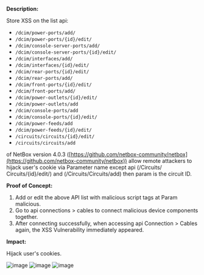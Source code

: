 **Description:**

Store XSS on the list api:

- `/dcim/power-ports/add/`
- `/dcim/power-ports/{id}/edit/`
- `/dcim/console-server-ports/add/`
- `/dcim/console-server-ports/{id}/edit/`
- `/dcim/interfaces/add/`
- `/dcim/interfaces/{id}/edit/`
- `/dcim/rear-ports/{id}/edit/`
- `/dcim/rear-ports/add/`
- `/dcim/front-ports/{id}/edit/`
- `/dcim/front-ports/add/`
- `/dcim/power-outlets/{id}/edit/`
- `/dcim/power-outlets/add`
- `/dcim/console-ports/add`
- `/dcim/console-ports/{id}/edit/`
- `/dcim/power-feeds/add`
- `/dcim/power-feeds/{id}/edit/`
- `/circuits/circuits/{id}/edit/`
- `/circuits/circuits/add`

of NetBox version 4.0.3 ([https://github.com/netbox-community/netbox](https://github.com/netbox-community/netbox)) allow remote attackers to hijack user's cookie via Parameter name except api (/Circuits/ Circuits/{id}/edit/)
and (/Circuits/Circuits/add) then param is the circuit ID.

**Proof of Concept:**

1. Add or edit the above API list with malicious script tags at Param malicious.
2. Go to api connections > cables to connect malicious device components together.
3. After connecting successfully, when accessing api Connection > Cables again, the XSS Vulnerability immediately appeared.

**Impact:**

Hijack user's cookies.


![image](https://github.com/minhquan202/Vuln-Netbox/assets/89106168/36f5d549-87bd-4f8f-91ea-140078e5a3dd)
![image](https://github.com/minhquan202/Vuln-Netbox/assets/89106168/25ec0136-4e4e-4c2e-84b8-9367c27aac2c)
![image](https://github.com/minhquan202/Vuln-Netbox/assets/89106168/07c12038-c91c-45a5-b52a-6163d374d2ce)
